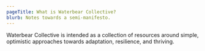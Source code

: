 ```yaml
---
pageTitle: What is Waterbear Collective?
blurb: Notes towards a semi-manifesto.
---
```


Waterbear Collective is intended as a collection of resources around simple, optimistic approaches towards adaptation, resilience, and thriving.
